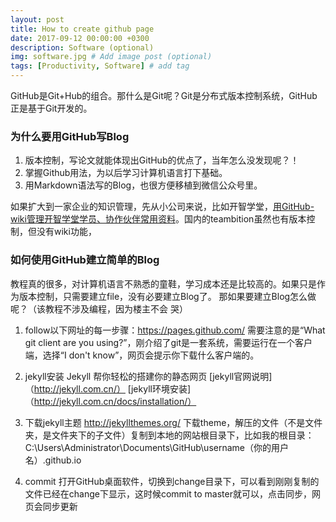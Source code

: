 ```yaml
---
layout: post
title: How to create github page
date: 2017-09-12 00:00:00 +0300
description: Software (optional)
img: software.jpg # Add image post (optional)
tags: [Productivity, Software] # add tag
---
```


GitHub是Git+Hub的组合。那什么是Git呢？Git是分布式版本控制系统，GitHub正是基于Git开发的。

### 为什么要用GitHub写Blog
1. 版本控制，写论文就能体现出GitHub的优点了，当年怎么没发现呢？！
1. 掌握Github用法，为以后学习计算机语言打下基础。
1. 用Markdown语法写的Blog，也很方便移植到微信公众号里。

如果扩大到一家企业的知识管理，先从小公司来说，比如开智学堂，[用GitHub-wiki管理开智学堂学员、协作伙伴常用资料](https://github.com/OpenMindClub/Share/wiki)。国内的teambition虽然也有版本控制，但没有wiki功能，

### 如何使用GitHub建立简单的Blog

教程真的很多，对计算机语言不熟悉的童鞋，学习成本还是比较高的。如果只是作为版本控制，只需要建立file，没有必要建立Blog了。
那如果要建立Blog怎么做呢？（该教程不涉及编程，因为楼主不会 哭）

1. follow以下网址的每一步骤：https://pages.github.com/
   需要注意的是“What git client are you using?”，刚介绍了git是一套系统，需要运行在一个客户端，选择“I don't know”，网页会提示你下载什么客户端的。

1. jekyll安装
Jekyll 帮你轻松的搭建你的静态网页
[jekyll官网说明]（http://jekyll.com.cn/）
[jekyll环境安装]（http://jekyll.com.cn/docs/installation/）

1. 下载jekyll主题
http://jekyllthemes.org/
下载theme，解压的文件（不是文件夹，是文件夹下的子文件）复制到本地的网站根目录下，比如我的根目录：
C:\Users\Administrator\Documents\GitHub\username（你的用户名）.github.io

1. commit
打开GitHub桌面软件，切换到change目录下，可以看到刚刚复制的文件已经在change下显示，这时候commit to master就可以，点击同步，网页会同步更新

